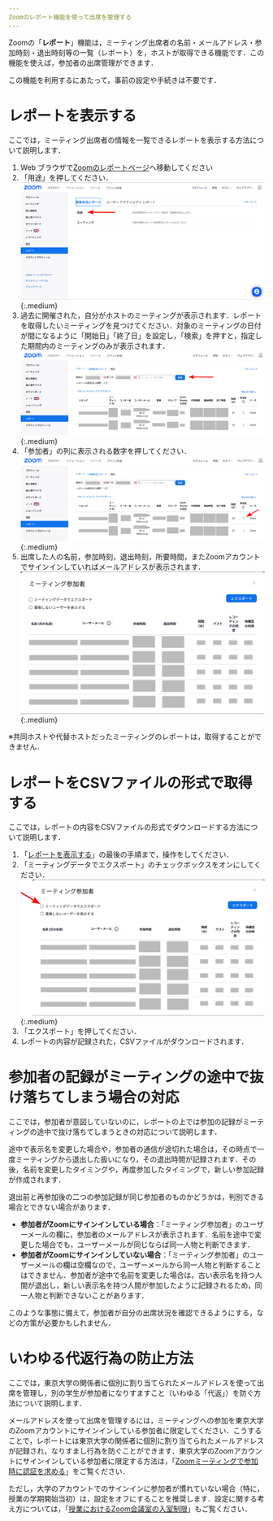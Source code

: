 ```yaml
---
Zoomのレポート機能を使って出席を管理する
---
```


Zoomの「**レポート**」機能は，ミーティング出席者の名前・メールアドレス・参加時刻・退出時刻等の一覧（レポート）を，ホストが取得できる機能です．この機能を使えば，参加者の出席管理ができます．

この機能を利用するにあたって，事前の設定や手続きは不要です．

# レポートを表示する

ここでは，ミーティング出席者の情報を一覧できるレポートを表示する方法について説明します．

1. Web ブラウザで[Zoomのレポートページ](https://u-tokyo-ac-jp.zoom.us/account/report?isPersonal=true#/usageReports)へ移動してください
1. 「用途」を押してください．
   ![](ReportFirststep.png){:.medium}
1. 過去に開催された，自分がホストのミーティングが表示されます．レポートを取得したいミーティングを見つけてください．対象のミーティングの日付が間になるように「開始日」「終了日」を設定し，「検索」を押すと，指定した期間内のミーティングのみが表示されます．
   ![](ReportShowlist.png){:.medium}
1. 「参加者」の列に表示される数字を押してください．
   ![](ReportSelectmeeting.png){:.medium}
1. 出席した人の名前，参加時刻，退出時刻，所要時間，またZoomアカウントでサインインしていればメールアドレスが表示されます．
   ![](ReportReport.png){:.medium}

※共同ホストや代替ホストだったミーティングのレポートは，取得することができません．

# レポートをCSVファイルの形式で取得する

ここでは，レポートの内容をCSVファイルの形式でダウンロードする方法について説明します．

1. 「[レポートを表示する](#レポートを表示する)」の最後の手順まで，操作をしてください．
1. 「ミーティングデータでエクスポート」のチェックボックスをオンにしてください．
   ![](ReportExport.png){:.medium}
1. 「エクスポート」を押してください．
1. レポートの内容が記録された，CSVファイルがダウンロードされます．

# 参加者の記録がミーティングの途中で抜け落ちてしまう場合の対応

ここでは，参加者が意図していないのに，レポートの上では参加の記録がミーティングの途中で抜け落ちてしまうときの対応について説明します．

途中で表示名を変更した場合や，参加者の通信が途切れた場合は，その時点で一度ミーティングから退出した扱いになり，その退出時間が記録されます．その後，名前を変更したタイミングや，再度参加したタイミングで，新しい参加記録が作成されます．

退出前と再参加後の二つの参加記録が同じ参加者のものかどうかは，判別できる場合とできない場合があります．
- **参加者がZoomにサインインしている場合**：「ミーティング参加者」のユーザーメールの欄に，参加者のメールアドレスが表示されます．名前を途中で変更した場合でも，ユーザーメールが同じならば同一人物と判断できます．
- **参加者がZoomにサインインしていない場合**：「ミーティング参加者」のユーザーメールの欄は空欄なので，ユーザーメールから同一人物と判断することはできません．参加者が途中で名前を変更した場合は，古い表示名を持つ人間が退出し，新しい表示名を持つ人間が参加したように記録されるため，同一人物と判断できないことがあります．

このような事態に備えて，参加者が自分の出席状況を確認できるようにする，などの方策が必要かもしれません．

# いわゆる代返行為の防止方法

ここでは，東京大学の関係者に個別に割り当てられたメールアドレスを使って出席を管理し，別の学生が参加者になりすますこと（いわゆる「代返」）を防ぐ方法について説明します．

メールアドレスを使って出席を管理するには，ミーティングへの参加を東京大学のZoomアカウントにサインインしている参加者に限定してください．こうすることで，レポートには東京大学の関係者に個別に割り当てられたメールアドレスが記録され，なりすまし行為を防ぐことができます．東京大学のZoomアカウントにサインインしている参加者に限定する方法は，「[Zoomミーティングで参加時に認証を求める](/zoom/create_room/auth/)」をご覧ください．

ただし，大学のアカウントでのサインインに参加者が慣れていない場合（特に，授業の学期開始当初）は，設定をオフにすることを推奨します．設定に関する考え方については，「[授業におけるZoom会議室の入室制限](/faculty_members/zoom_access_control)」もご覧ください．
